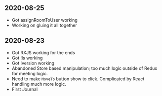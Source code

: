 ## 2020-08-25
* Got assignRoomToUser working
* Working on gluing it all together

## 2020-08-23
* Got RXJS working for the ends
* Got !ls working
* Got !version working
* Abandoned Store based manipulation; too much logic outside of Redux for meeting logic.
* Need to make `MoveTo` button show to click. Complicated by React handling much more logic.
* First Journal